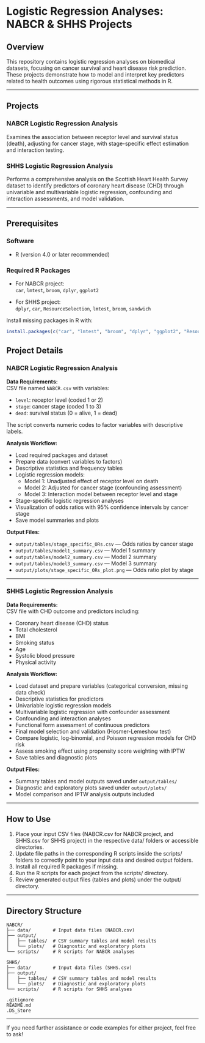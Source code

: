 # Logistic Regression Analyses: NABCR & SHHS Projects

## Overview  
This repository contains logistic regression analyses on biomedical datasets, focusing on cancer survival and heart disease risk prediction. These projects demonstrate how to model and interpret key predictors related to health outcomes using rigorous statistical methods in R.

---

## Projects

### NABCR Logistic Regression Analysis  
Examines the association between receptor level and survival status (death), adjusting for cancer stage, with stage-specific effect estimation and interaction testing.

### SHHS Logistic Regression Analysis  
Performs a comprehensive analysis on the Scottish Heart Health Survey dataset to identify predictors of coronary heart disease (CHD) through univariable and multivariable logistic regression, confounding and interaction assessments, and model validation.

---

## Prerequisites

### Software  
- R (version 4.0 or later recommended)

### Required R Packages  
- For NABCR project:  
  `car`, `lmtest`, `broom`, `dplyr`, `ggplot2`

- For SHHS project:  
  `dplyr`, `car`, `ResourceSelection`, `lmtest`, `broom`, `sandwich`

Install missing packages in R with:

```r
install.packages(c("car", "lmtest", "broom", "dplyr", "ggplot2", "ResourceSelection", "sandwich"))
```

## Project Details

### NABCR Logistic Regression Analysis

**Data Requirements:**  
CSV file named `NABCR.csv` with variables:  
- `level`: receptor level (coded 1 or 2)  
- `stage`: cancer stage (coded 1 to 3)  
- `dead`: survival status (0 = alive, 1 = dead)  

The script converts numeric codes to factor variables with descriptive labels.

**Analysis Workflow:**  
- Load required packages and dataset  
- Prepare data (convert variables to factors)  
- Descriptive statistics and frequency tables  
- Logistic regression models:  
  - Model 1: Unadjusted effect of receptor level on death  
  - Model 2: Adjusted for cancer stage (confounding assessment)  
  - Model 3: Interaction model between receptor level and stage  
- Stage-specific logistic regression analyses  
- Visualization of odds ratios with 95% confidence intervals by cancer stage  
- Save model summaries and plots  

**Output Files:**  
- `output/tables/stage_specific_ORs.csv` — Odds ratios by cancer stage  
- `output/tables/model1_summary.csv` — Model 1 summary  
- `output/tables/model2_summary.csv` — Model 2 summary  
- `output/tables/model3_summary.csv` — Model 3 summary  
- `output/plots/stage_specific_ORs_plot.png` — Odds ratio plot by stage  

---

### SHHS Logistic Regression Analysis

**Data Requirements:**  
CSV file with CHD outcome and predictors including:  
- Coronary heart disease (CHD) status  
- Total cholesterol  
- BMI  
- Smoking status  
- Age  
- Systolic blood pressure  
- Physical activity  

**Analysis Workflow:**  
- Load dataset and prepare variables (categorical conversion, missing data check)  
- Descriptive statistics for predictors  
- Univariable logistic regression models  
- Multivariable logistic regression with confounder assessment  
- Confounding and interaction analyses  
- Functional form assessment of continuous predictors  
- Final model selection and validation (Hosmer-Lemeshow test)  
- Compare logistic, log-binomial, and Poisson regression models for CHD risk  
- Assess smoking effect using propensity score weighting with IPTW  
- Save tables and diagnostic plots  

**Output Files:**  
- Summary tables and model outputs saved under `output/tables/`  
- Diagnostic and exploratory plots saved under `output/plots/`  
- Model comparison and IPTW analysis outputs included  

---

## How to Use

1. Place your input CSV files (NABCR.csv for NABCR project, and SHHS.csv for SHHS project) in the respective data/ folders or accessible directories.
2. Update file paths in the corresponding R scripts inside the scripts/ folders to correctly point to your input data and desired output folders.
3. Install all required R packages if missing.
4. Run the R scripts for each project from the scripts/ directory.
5. Review generated output files (tables and plots) under the output/ directory.
   
---

## Directory Structure
```
NABCR/
├── data/        # Input data files (NABCR.csv)
├── output/
│   ├── tables/  # CSV summary tables and model results
│   └── plots/   # Diagnostic and exploratory plots
└── scripts/     # R scripts for NABCR analyses

SHHS/
├── data/        # Input data files (SHHS.csv)
├── output/
│   ├── tables/  # CSV summary tables and model results
│   └── plots/   # Diagnostic and exploratory plots
└── scripts/     # R scripts for SHHS analyses

.gitignore
README.md
.DS_Store

```


---

If you need further assistance or code examples for either project, feel free to ask!

